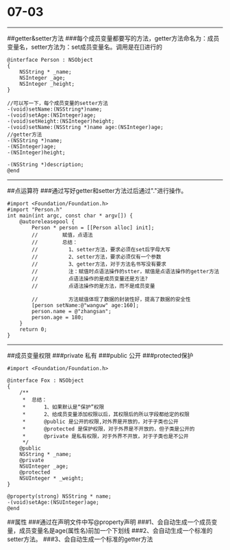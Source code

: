 # 07-03
---
##getter&setter方法
###每个成员变量都要写的方法，getter方法命名为：成员变量名，setter方法为：set成员变量名。调用是在[]进行的

```
@interface Person : NSObject
{
    NSString * _name;
    NSInteger _age;
    NSInteger _height;
}

//可以写一下，每个成员变量的setter方法
-(void)setName:(NSString*)name;
-(void)setAge:(NSInteger)age;
-(void)setHeight:(NSInteger)height;
-(void)setName:(NSString *)name age:(NSInteger)age;
//getter方法
-(NSString *)name;
-(NSInteger)age;
-(NSInteger)height;

-(NSString *)description;
@end
```

---
##点运算符
###通过写好getter和setter方法过后通过"."进行操作。
```
#import <Foundation/Foundation.h>
#import "Person.h"
int main(int argc, const char * argv[]) {
    @autoreleasepool {
        Person * person = [[Person alloc] init];
        //        赋值，点语法
        //        总结：
        //          1、setter方法，要求必须在set后字母大写
        //          2、setter方法，要求必须仅有一个参数
        //          3、getter方法，对于方法名书写没有要求
        //          注：赋值时点语法操作的stter，赋值是点语法操作的getter方法
        //          点语法操作的是成员变量还是方法?
        //          点语法操作的是方法，而不是成员变量
        
        //          方法赋值体现了数据的封装性好，提高了数据的安全性
        [person setName:@"wanguw" age:160];
        person.name = @"zhangsan";
        person.age = 180;
    }
    return 0;
}
```
---
##成员变量权限
###private 私有
###public 公开
###protected保护
```
#import <Foundation/Foundation.h>

@interface Fox : NSObject
{
    /**
     *  总结：
     *      1、如果默认是“保护”权限
     *      2、给成员变量添加权限以后，其权限后的所以字段都给定的权限
     *      @public 是公开的权限,对外界是开放的，对于子类也公开
     *      @protected 是保护权限，对于外界是不开放的，但子类是公开的
     *      @private 是私有权限，对于外界不开放，对于子类也是不公开
     */
    @public
    NSString * _name;
    @private
    NSUInteger _age;
    @protected
    NSUInteger * _weight;
}

@property(strong) NSString * name;
-(void)setAge:(NSUInteger)age;
@end
```
##属性
###通过在声明文件中写@property声明
###1、会自动生成一个成员变量，成员变量名是age(属性名)前加一个下划线
###2、会自动生成一个标准的setter方法。
###3、会自动生成一个标准的getter方法


